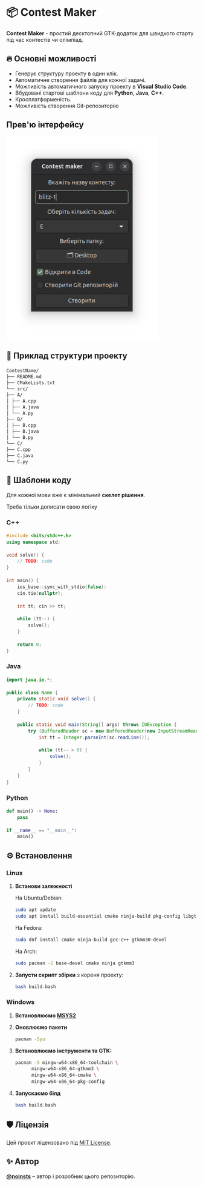 ﻿# 📦 Contest Maker

**Contest Maker** - простий десктопний GTK-додаток для швидкого старту під час контестів чи олімпіад.

## 🔥 Основні можливості

- Генерує структуру проекту в один клік.
- Автоматичне створення файлів для кожної задачі.
- Можливість автоматичного запуску проекту в **Visual Studio Code**.
- Вбудовані стартові шаблони коду для **Python**, **Java**, **C++**.
- Кросплатформеність.
- Можливість створення Git-репозиторію

## Прев'ю інтерфейсу

<img src="assets/linux.png" width="400" alt="Тут повинна бути картинка">

## 📂 Приклад структури проекту

```
ContestName/
├── README.md
├── CMakeLists.txt
└── src/
├── A/
│ ├── A.cpp
│ ├── A.java
│ └── A.py
├── B/
│ ├── B.cpp
│ ├── B.java
│ └── B.py
└── C/
├── C.cpp
├── C.java
└── C.py
```

## 📝 Шаблони коду

Для кожної мови вже є мінімальний **скелет рішення**. 

Треба тільки дописати свою логіку

### C++

```cpp
#include <bits/stdc++.h>
using namespace std;

void solve() {
    // TODO: code
}

int main() {
    ios_base::sync_with_stdio(false):
    cin.tie(nullptr);

    int tt; cin >> tt;

    while (tt--) {
        solve();
    }

    return 0;
}
```

### Java

```java
import java.io.*;

public class Name {
    private static void solve() {
        // TODO: code
    }

    public static void main(String[] args) throws IOException {
        try (BufferedReader sc = new BufferedReader(new InputStreamReader(System.in))) {
            int tt = Integer.parseInt(sc.readLine());

            while (tt-- > 0) {
                solve();
            }
        }
    }
}
```

### Python

```python
def main() -> None:
	pass

if __name__ == "__main__":
	main()
```

## ⚙️ Встановлення

### Linux

1. **Встанови залежності**
	
	На Ubuntu/Debian:

	```bash
	sudo apt update
	sudo apt install build-essential cmake ninja-build pkg-config libgtkmm-3.0-dev
	```

	На Fedora:

	```bash
	sudo dnf install cmake ninja-build gcc-c++ gtkmm30-devel
	```

	На Arch:

	```bash
	sudo pacman -S base-devel cmake ninja gtkmm3
	```

2. **Запусти скрипт збірки** з кореня проекту:

	```bash
	bash build.bash
	```

### Windows

1. **Встановлюємо [MSYS2](https://www.msys2.org/)**
2. **Оновлюємо пакети**

	```bash
	pacman -Syu
	```

3. **Встановлюємо інструменти та GTK:**

	```bash
	pacman -S mingw-w64-x86_64-toolchain \
          mingw-w64-x86_64-gtkmm3 \
          mingw-w64-x86_64-cmake \
          mingw-w64-x86_64-pkg-config
	```

4. **Запускаємо білд**

	```bash
	bash build.bash
	```


## 🛡 Ліцензія  
Цей проєкт ліцензовано під [MIT License](./LICENSE).

## ✨ Автор
**[@noinsts](https://github.com/noinsts)** – автор і розробник цього репозиторію.
